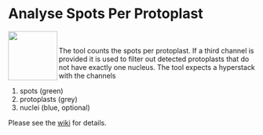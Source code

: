 # Analyse Spots Per Protoplast

<img  align='left' src="https://camo.githubusercontent.com/781a8b16ce76e195318d22645a022e22dbad32b5/687474703a2f2f6465762e6d72692e636e72732e66722f6174746163686d656e74732f646f776e6c6f61642f313732312f726573756c742d69616d67652e706e67" height='100'/><br>

The tool counts the spots per protoplast. If a third channel is provided it is used to filter out detected protoplasts that do not have exactly one nucleus. The tool expects a hyperstack with the channels  

1. spots (green)
1. protoplasts (grey)
1. nuclei (blue, optional)

Please see the [wiki](https://github.com/MontpellierRessourcesImagerie/imagej_macros_and_scripts/wiki/Analyse-Spots-Per-Protoplast) for details.
